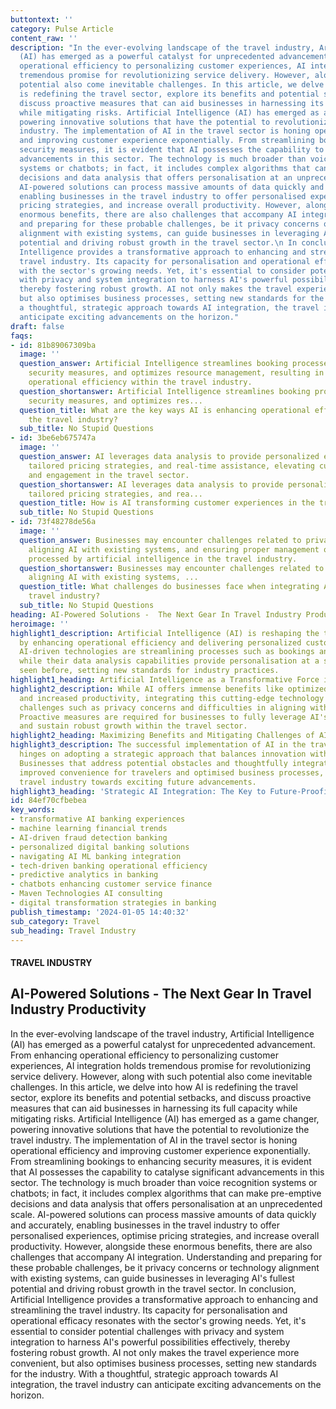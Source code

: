 ```yaml
---
buttontext: ''
category: Pulse Article
content_raw: ''
description: "In the ever-evolving landscape of the travel industry, Artificial Intelligence
  (AI) has emerged as a powerful catalyst for unprecedented advancement. From enhancing
  operational efficiency to personalizing customer experiences, AI integration holds
  tremendous promise for revolutionizing service delivery. However, along with such
  potential also come inevitable challenges. In this article, we delve into how AI
  is redefining the travel sector, explore its benefits and potential setbacks, and
  discuss proactive measures that can aid businesses in harnessing its full capacity
  while mitigating risks. Artificial Intelligence (AI) has emerged as a game changer,
  powering innovative solutions that have the potential to revolutionize the travel
  industry. The implementation of AI in the travel sector is honing operational efficiency
  and improving customer experience exponentially. From streamlining bookings to enhancing
  security measures, it is evident that AI possesses the capability to catalyse significant
  advancements in this sector. The technology is much broader than voice recognition
  systems or chatbots; in fact, it includes complex algorithms that can make pre-emptive
  decisions and data analysis that offers personalisation at an unprecedented scale.
  AI-powered solutions can process massive amounts of data quickly and accurately,
  enabling businesses in the travel industry to offer personalised experiences, optimise
  pricing strategies, and increase overall productivity. However, alongside these
  enormous benefits, there are also challenges that accompany AI integration. Understanding
  and preparing for these probable challenges, be it privacy concerns or technology
  alignment with existing systems, can guide businesses in leveraging AI's fullest
  potential and driving robust growth in the travel sector.\n In conclusion, Artificial
  Intelligence provides a transformative approach to enhancing and streamlining the
  travel industry. Its capacity for personalisation and operational efficacy resonates
  with the sector's growing needs. Yet, it's essential to consider potential challenges
  with privacy and system integration to harness AI's powerful possibilities effectively,
  thereby fostering robust growth. AI not only makes the travel experience more convenient,
  but also optimises business processes, setting new standards for the industry. With
  a thoughtful, strategic approach towards AI integration, the travel industry can
  anticipate exciting advancements on the horizon."
draft: false
faqs:
- id: 81b89067309ba
  image: ''
  question_answer: Artificial Intelligence streamlines booking processes, improves
    security measures, and optimizes resource management, resulting in heightened
    operational efficiency within the travel industry.
  question_shortanswer: Artificial Intelligence streamlines booking processes, improves
    security measures, and optimizes res...
  question_title: What are the key ways AI is enhancing operational efficiency in
    the travel industry?
  sub_title: No Stupid Questions
- id: 3be6eb675747a
  image: ''
  question_answer: AI leverages data analysis to provide personalized experiences,
    tailored pricing strategies, and real-time assistance, elevating customer satisfaction
    and engagement in the travel sector.
  question_shortanswer: AI leverages data analysis to provide personalized experiences,
    tailored pricing strategies, and rea...
  question_title: How is AI transforming customer experiences in the travel sector?
  sub_title: No Stupid Questions
- id: 73f48278de56a
  image: ''
  question_answer: Businesses may encounter challenges related to privacy concerns,
    aligning AI with existing systems, and ensuring proper management of vast data
    processed by artificial intelligence in the travel industry.
  question_shortanswer: Businesses may encounter challenges related to privacy concerns,
    aligning AI with existing systems, ...
  question_title: What challenges do businesses face when integrating AI into the
    travel industry?
  sub_title: No Stupid Questions
heading: AI-Powered Solutions -  The Next Gear In Travel Industry Productivity
heroimage: ''
highlight1_description: Artificial Intelligence (AI) is reshaping the travel industry
  by enhancing operational efficiency and delivering personalized customer experiences.
  AI-driven technologies are streamlining processes such as bookings and security,
  while their data analysis capabilities provide personalisation at a scale never
  seen before, setting new standards for industry practices.
highlight1_heading: Artificial Intelligence as a Transformative Force in Travel
highlight2_description: While AI offers immense benefits like optimized pricing strategies
  and increased productivity, integrating this cutting-edge technology comes with
  challenges such as privacy concerns and difficulties in aligning with existing systems.
  Proactive measures are required for businesses to fully leverage AI's potential
  and sustain robust growth within the travel sector.
highlight2_heading: Maximizing Benefits and Mitigating Challenges of AI in Travel
highlight3_description: The successful implementation of AI in the travel industry
  hinges on adopting a strategic approach that balances innovation with risk management.
  Businesses that address potential obstacles and thoughtfully integrate AI can achieve
  improved convenience for travelers and optimised business processes, guiding the
  travel industry towards exciting future advancements.
highlight3_heading: 'Strategic AI Integration: The Key to Future-Proofing Travel'
id: 84ef70cfbebea
key_words:
- transformative AI banking experiences
- machine learning financial trends
- AI-driven fraud detection banking
- personalized digital banking solutions
- navigating AI ML banking integration
- tech-driven banking operational efficiency
- predictive analytics in banking
- chatbots enhancing customer service finance
- Maven Technologies AI consulting
- digital transformation strategies in banking
publish_timestamp: '2024-01-05 14:40:32'
sub_category: Travel
sub_heading: Travel Industry
---
```


#### TRAVEL INDUSTRY
## AI-Powered Solutions -  The Next Gear In Travel Industry Productivity
In the ever-evolving landscape of the travel industry, Artificial Intelligence (AI) has emerged as a powerful catalyst for unprecedented advancement. From enhancing operational efficiency to personalizing customer experiences, AI integration holds tremendous promise for revolutionizing service delivery. However, along with such potential also come inevitable challenges. In this article, we delve into how AI is redefining the travel sector, explore its benefits and potential setbacks, and discuss proactive measures that can aid businesses in harnessing its full capacity while mitigating risks. Artificial Intelligence (AI) has emerged as a game changer, powering innovative solutions that have the potential to revolutionize the travel industry. The implementation of AI in the travel sector is honing operational efficiency and improving customer experience exponentially. From streamlining bookings to enhancing security measures, it is evident that AI possesses the capability to catalyse significant advancements in this sector. The technology is much broader than voice recognition systems or chatbots; in fact, it includes complex algorithms that can make pre-emptive decisions and data analysis that offers personalisation at an unprecedented scale. AI-powered solutions can process massive amounts of data quickly and accurately, enabling businesses in the travel industry to offer personalised experiences, optimise pricing strategies, and increase overall productivity. However, alongside these enormous benefits, there are also challenges that accompany AI integration. Understanding and preparing for these probable challenges, be it privacy concerns or technology alignment with existing systems, can guide businesses in leveraging AI's fullest potential and driving robust growth in the travel sector.
 In conclusion, Artificial Intelligence provides a transformative approach to enhancing and streamlining the travel industry. Its capacity for personalisation and operational efficacy resonates with the sector's growing needs. Yet, it's essential to consider potential challenges with privacy and system integration to harness AI's powerful possibilities effectively, thereby fostering robust growth. AI not only makes the travel experience more convenient, but also optimises business processes, setting new standards for the industry. With a thoughtful, strategic approach towards AI integration, the travel industry can anticipate exciting advancements on the horizon.